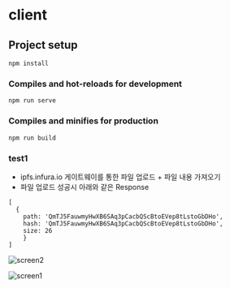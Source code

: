 # client

## Project setup
```
npm install
```

### Compiles and hot-reloads for development
```
npm run serve
```

### Compiles and minifies for production
```
npm run build
```

### test1
+ ipfs.infura.io 게이트웨이를 통한 파일 업로드 + 파일 내용 가져오기
+ 파일 업로드 성공시 아래와 같은 Response
```
[
  {
    path: 'QmTJ5FauwmyHwXB6SAq3pCacbQScBtoEVep8tLstoGbDHo',
    hash: 'QmTJ5FauwmyHwXB6SAq3pCacbQScBtoEVep8tLstoGbDHo',
    size: 26
    }
]
```
![screen2](https://user-images.githubusercontent.com/4207593/53072914-d67da300-3529-11e9-9cf3-08767ddee3d6.png)

![screen1](https://user-images.githubusercontent.com/4207593/53072913-d5e50c80-3529-11e9-9963-19e94081b867.png)

